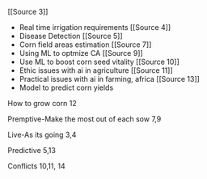  [[Source 3]]
- Real time irrigation requirements
[[Source 4]]
- Disease Detection
[[Source 5]]
- Corn field areas estimation
[[Source 7]]
- Using ML to optmize CA
[[Source 9]]
- Use ML to boost corn seed vitality
[[Source 10]]
- Ethic issues with ai in agriculture
[[Source 11]]
- Practical issues with ai in farming, africa
[[Source 13]]
- Model to predict corn yields

How to grow corn
12

Premptive-Make the most out of each sow
7,9

Live-As its going
3,4

Predictive
5,13

Conflicts
10,11, 14